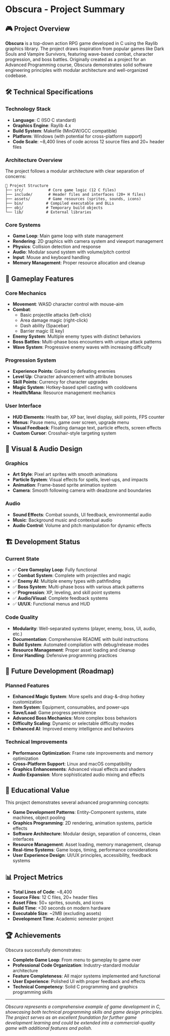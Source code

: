 # Obscura - Project Summary

## 🎮 Project Overview

**Obscura** is a top-down action RPG game developed in C using the Raylib graphics library. The project draws inspiration from popular games like Dark Souls and Vampire Survivors, featuring wave-based combat, character progression, and boss battles. Originally created as a project for an Advanced Programming course, Obscura demonstrates solid software engineering principles with modular architecture and well-organized codebase.

## 🛠️ Technical Specifications

### **Technology Stack**
- **Language**: C (ISO C standard)
- **Graphics Engine**: Raylib 4.x
- **Build System**: Makefile (MinGW/GCC compatible)
- **Platform**: Windows (with potential for cross-platform support)
- **Code Scale**: ~8,400 lines of code across 12 source files and 20+ header files

### **Architecture Overview**
The project follows a modular architecture with clear separation of concerns:

```
📁 Project Structure
├── src/           # Core game logic (12 C files)
├── include/       # Header files and interfaces (20+ H files)
├── assets/        # Game resources (sprites, sounds, icons)
├── bin/          # Compiled executable and DLLs
├── obj/          # Temporary build objects
└── lib/          # External libraries
```

### **Core Systems**
- **Game Loop**: Main game loop with state management
- **Rendering**: 2D graphics with camera system and viewport management
- **Physics**: Collision detection and response
- **Audio**: Modular sound system with volume/pitch control
- **Input**: Mouse and keyboard handling
- **Memory Management**: Proper resource allocation and cleanup

## 🎯 Gameplay Features

### **Core Mechanics**
- **Movement**: WASD character control with mouse-aim
- **Combat**: 
  - Basic projectile attacks (left-click)
  - Area damage magic (right-click)
  - Dash ability (Spacebar)
  - Barrier magic (E key)
- **Enemy System**: Multiple enemy types with distinct behaviors
- **Boss Battles**: Multi-phase boss encounters with unique attack patterns
- **Wave System**: Progressive enemy waves with increasing difficulty

### **Progression System**
- **Experience Points**: Gained by defeating enemies
- **Level Up**: Character advancement with attribute bonuses
- **Skill Points**: Currency for character upgrades
- **Magic System**: Hotkey-based spell casting with cooldowns
- **Health/Mana**: Resource management mechanics

### **User Interface**
- **HUD Elements**: Health bar, XP bar, level display, skill points, FPS counter
- **Menus**: Pause menu, game over screen, upgrade menu
- **Visual Feedback**: Floating damage text, particle effects, screen effects
- **Custom Cursor**: Crosshair-style targeting system

## 🎨 Visual & Audio Design

### **Graphics**
- **Art Style**: Pixel art sprites with smooth animations
- **Particle System**: Visual effects for spells, level-ups, and impacts
- **Animation**: Frame-based sprite animation system
- **Camera**: Smooth following camera with deadzone and boundaries

### **Audio**
- **Sound Effects**: Combat sounds, UI feedback, environmental audio
- **Music**: Background music and contextual audio
- **Audio Control**: Volume and pitch manipulation for dynamic effects

## 🏗️ Development Status

### **Current State**
- ✅ **Core Gameplay Loop**: Fully functional
- ✅ **Combat System**: Complete with projectiles and magic
- ✅ **Enemy AI**: Multiple enemy types with pathfinding
- ✅ **Boss System**: Multi-phase boss with various attack patterns
- ✅ **Progression**: XP, leveling, and skill point systems
- ✅ **Audio/Visual**: Complete feedback systems
- ✅ **UI/UX**: Functional menus and HUD

### **Code Quality**
- **Modularity**: Well-separated systems (player, enemy, boss, UI, audio, etc.)
- **Documentation**: Comprehensive README with build instructions
- **Build System**: Automated compilation with debug/release modes
- **Resource Management**: Proper asset loading and cleanup
- **Error Handling**: Defensive programming practices

## 🚀 Future Development (Roadmap)

### **Planned Features**
- **Enhanced Magic System**: More spells and drag-&-drop hotkey customization
- **Item System**: Equipment, consumables, and power-ups
- **Save/Load**: Game progress persistence
- **Advanced Boss Mechanics**: More complex boss behaviors
- **Difficulty Scaling**: Dynamic or selectable difficulty modes
- **Enhanced AI**: Improved enemy intelligence and behaviors

### **Technical Improvements**
- **Performance Optimization**: Frame rate improvements and memory optimization
- **Cross-Platform Support**: Linux and macOS compatibility
- **Graphics Enhancements**: Advanced visual effects and shaders
- **Audio Expansion**: More sophisticated audio mixing and effects

## 🎯 Educational Value

This project demonstrates several advanced programming concepts:

- **Game Development Patterns**: Entity-Component systems, state machines, object pooling
- **Graphics Programming**: 2D rendering, animation systems, particle effects
- **Software Architecture**: Modular design, separation of concerns, clean interfaces
- **Resource Management**: Asset loading, memory management, cleanup
- **Real-time Systems**: Game loops, timing, performance considerations
- **User Experience Design**: UI/UX principles, accessibility, feedback systems

## 📊 Project Metrics

- **Total Lines of Code**: ~8,400
- **Source Files**: 12 C files, 20+ header files
- **Asset Files**: 50+ sprites, sounds, and icons
- **Build Time**: <30 seconds on modern hardware
- **Executable Size**: ~2MB (excluding assets)
- **Development Time**: Academic semester project

## 🏆 Achievements

Obscura successfully demonstrates:
- **Complete Game Loop**: From menu to gameplay to game over
- **Professional Code Organization**: Industry-standard modular architecture
- **Feature Completeness**: All major systems implemented and functional
- **User Experience**: Polished UI with proper feedback and effects
- **Technical Competency**: Solid C programming and graphics programming skills

---

*Obscura represents a comprehensive example of game development in C, showcasing both technical programming skills and game design principles. The project serves as an excellent foundation for further game development learning and could be extended into a commercial-quality game with additional features and polish.*